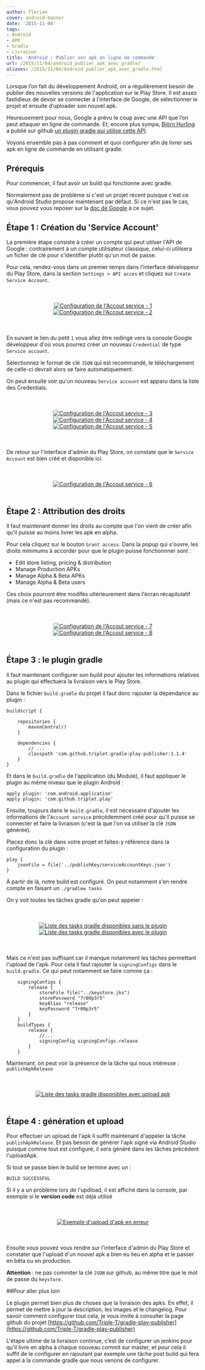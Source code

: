 ```yaml
---
author: Florian
cover: android-banner
date: '2015-11-04'
tags:
- Android
- APK
- Gradle
- Livraison
title: 'Android : Publier son apk en ligne de commande'
url: /2015/11/04/android_publier_apk_avec_gradle/
aliases: /2015/11/04/Android_publier_apk_avec_gradle.html
---
```



Lorsque l’on fait du développement Android, on a régulièrement besoin de publier des nouvelles versions de l'application sur le Play Store.
Il est assez fastidieux de devoir se connecter à l’interface de Google, de sélectionner le projet et ensuite d’uploader son nouvel apk.

Heureusement pour nous, Google a prévu le coup avec une API que l’on peut attaquer en ligne de commande.
Et, encore plus sympa, [Björn Hurling](https://plus.google.com/+Bj%C3%B6rnHurling/posts) a publié sur github
[un plugin gradle qui utilise cette API](https://github.com/Triple-T/gradle-play-publisher).

Voyons ensemble pas à pas comment et quoi configurer afin de livrer ses apk en ligne de commande en utilisant gradle.



## Prérequis

Pour commencer, il faut avoir un build qui fonctionne avec gradle.

Normalement pas de problème si c'est un projet récent puisque c'est ce qu'Android Studio propose maintenant par défaut.
Si ce n'est pas le cas, vous pouvez vous reposer sur la [doc de Google](http://tools.android.com/tech-docs/new-build-system/intellij_to_gradle) à ce sujet.


## Étape 1 : Création du 'Service Account'

La première étape consiste à créer un compte qui peut utilser l'API de Google : contrairement à un compte utilisateur classique, celui-ci utilisera un ficher de clé pour s'identifier plutôt qu'un mot de passe.

Pour cela, rendez-vous dans un premier temps dans l'interface développeur du Play Store, dans la section `Settings > API acces` et cliquez sur `Create Service Account`.

<div style="text-align:center;margin:50px">
  <a href="/images/posts/2015-11-04-Android_publier_apk_avec_gradle/Android_Gradle_PublishAPK_ConfigureAccount_Screen1.png" data-lightbox="group-1" title="Configuration de l'Accout service - 1" class="inlineBoxes">
    <img class="medium" src="/images/posts/2015-11-04-Android_publier_apk_avec_gradle/Android_Gradle_PublishAPK_ConfigureAccount_Screen1.png" alt="Configuration de l'Accout service - 1"/>
  </a>
  <a href="/images/posts/2015-11-04-Android_publier_apk_avec_gradle/Android_Gradle_PublishAPK_ConfigureAccount_Screen2.png" data-lightbox="group-1" title="Configuration de l'Accout service - 2" class="inlineBoxes">
    <img class="medium" src="/images/posts/2015-11-04-Android_publier_apk_avec_gradle/Android_Gradle_PublishAPK_ConfigureAccount_Screen2.png" alt="Configuration de l'Accout service - 2"/>
  </a>
</div>

En suivant le lien du petit `1` vous allez être redirigé vers la console Google développeur d'où vous pourrez créer un nouveau `Credential`  de type `Service account`.

Sélectionnez le format de clé `JSON` qui est recommandé, le téléchargement de celle-ci devrait alors se faire automatiquement.

On peut ensuite voir qu'un nouveau `Service account` est apparu dans la liste des Credentials.

<div style="text-align:center;margin:50px">
  <a href="/images/posts/2015-11-04-Android_publier_apk_avec_gradle/Android_Gradle_PublishAPK_ConfigureAccount_Screen3.png" data-lightbox="group-1" title="Configuration de l'Accout service - 3" class="inlineBoxes">
    <img class="medium" src="/images/posts/2015-11-04-Android_publier_apk_avec_gradle/Android_Gradle_PublishAPK_ConfigureAccount_Screen3.png" alt="Configuration de l'Accout service - 3"/>
  </a>
  <a href="/images/posts/2015-11-04-Android_publier_apk_avec_gradle/Android_Gradle_PublishAPK_ConfigureAccount_Screen4.png" data-lightbox="group-1" title="Configuration de l'Accout service - 4" class="inlineBoxes">
    <img class="medium" src="/images/posts/2015-11-04-Android_publier_apk_avec_gradle/Android_Gradle_PublishAPK_ConfigureAccount_Screen4.png" alt="Configuration de l'Accout service - 4"/>
  </a>
  <a href="/images/posts/2015-11-04-Android_publier_apk_avec_gradle/Android_Gradle_PublishAPK_ConfigureAccount_Screen5.png" data-lightbox="group-1" title="Configuration de l'Accout service - 5" class="inlineBoxes">
    <img class="medium" src="/images/posts/2015-11-04-Android_publier_apk_avec_gradle/Android_Gradle_PublishAPK_ConfigureAccount_Screen5.png" alt="Configuration de l'Accout service - 5"/>
  </a>
</div>


De retour sur l'interface d'admin du Play Store, on constate que le `Service Account` est bien créé et disponible ici.

<div style="text-align:center;margin:50px">
  <a href="/images/posts/2015-11-04-Android_publier_apk_avec_gradle/Android_Gradle_PublishAPK_ConfigureAccount_Screen6.png" data-lightbox="group-1" title="Configuration de l'Accout service - 6" class="inlineBoxes">
    <img class="medium" src="/images/posts/2015-11-04-Android_publier_apk_avec_gradle/Android_Gradle_PublishAPK_ConfigureAccount_Screen6.png" alt="Configuration de l'Accout service - 6"/>
  </a>
</div>


## Étape 2 : Attribution des droits
Il faut maintenant donner les droits au compte que l'on vient de créer afin qu'il puisse au moins livrer les apk en alpha.

Pour cela cliquez sur le bouton `Grant access`. Dans la popup qui s'ouvre, les droits minimums à accorder pour que le plugin puisse fonctionnner sont :

 * Edit store listing, pricing & distribution
 * Manage Production APKs
 * Manage Alpha & Beta APKs
 * Manage Alpha & Beta users

Ces choix pourront être modifés ultérieurement dans l'écran récapitulatif (mais ce n'est pas recommandé).

<div style="text-align:center;margin:50px">
  <a href="/images/posts/2015-11-04-Android_publier_apk_avec_gradle/Android_Gradle_PublishAPK_ConfigureAccount_Screen7.png" data-lightbox="group-1" title="Configuration de l'Accout service - 7" class="inlineBoxes">
    <img class="medium" src="/images/posts/2015-11-04-Android_publier_apk_avec_gradle/Android_Gradle_PublishAPK_ConfigureAccount_Screen7.png" alt="Configuration de l'Accout service - 7"/>
  </a>
  <a href="/images/posts/2015-11-04-Android_publier_apk_avec_gradle/Android_Gradle_PublishAPK_ConfigureAccount_Screen8.png" data-lightbox="group-1" title="Configuration de l'Accout service - 8" class="inlineBoxes">
    <img class="medium" src="/images/posts/2015-11-04-Android_publier_apk_avec_gradle/Android_Gradle_PublishAPK_ConfigureAccount_Screen8.png" alt="Configuration de l'Accout service - 8"/>
  </a>
</div>

## Étape 3 : le plugin gradle
Il faut maintenant configurer son build pour ajouter les informations relatives au plugin qui effectuera la livraison vers le Play Store.

Dans le fichier `build.gradle` du projet il faut donc rajouter la dépendance au plugin :


    buildscript {

        repositories {
            mavenCentral()
        }

        dependencies {
            // ...
            classpath 'com.github.triplet.gradle:play-publisher:1.1.4'
        }
    }


Et dans le `build.gradle` de l'application (du Module), il faut appliquer le plugin au même niveau que le plugin Android :

    apply plugin: 'com.android.application'
    apply plugin: 'com.github.triplet.play'

Ensuite, toujours dans le `build.gradle`, il est nécessaire d'ajouter les informations de l'`Account service` précédemment créé pour qu'il puisse se connecter et faire la livraison
(c'est là que l'on va utiliser la clé `JSON` générée).

Placez donc la clé dans votre projet et faites-y référence dans la configuration du plugin :

    play {
        jsonFile = file('../publishKey/serviceAccountKeys.json')
    }


À partir de là, notre build est configuré. On peut notamment s'en rendre compte en faisant un `./gradlew tasks`

On y voit toutes les tâches gradle qu'on peut appeler :

<div style="text-align:center;margin:50px">
  <a href="/images/posts/2015-11-04-Android_publier_apk_avec_gradle/Android_Gradle_PublishAPK_Gradlew_tasks_config_before.png" data-lightbox="group-1" title="Liste des tasks gradle disponibles sans le plugin" class="inlineBoxes">
    <img class="medium" src="/images/posts/2015-11-04-Android_publier_apk_avec_gradle/Android_Gradle_PublishAPK_Gradlew_tasks_config_before.png" alt="Liste des tasks gradle disponibles sans le plugin"/>
  </a>
  <a href="/images/posts/2015-11-04-Android_publier_apk_avec_gradle/Android_Gradle_PublishAPK_Gradlew_tasks_config_after.png" data-lightbox="group-1" title="Liste des tasks gradle disponibles avec le plugin" class="inlineBoxes">
    <img class="medium" src="/images/posts/2015-11-04-Android_publier_apk_avec_gradle/Android_Gradle_PublishAPK_Gradlew_tasks_config_after.png" alt="Liste des tasks gradle disponibles avec le plugin"/>
  </a>
</div>

Mais ce n'est pas suffisant car il manque notamment les tâches permettant l'upload de l'apk. Pour cela il faut rajouter la `signingConfigs` dans le `build.gradle`.
Ce qui peut notamment se faire comme ça :

        signingConfigs {
            release {
                storeFile file("../keystore.jks")
                storePassword "7r00p3r5"
                keyAlias "release"
                keyPassword "7r00p3r5"
            }
        }
        buildTypes {
            release {
                //...
                signingConfig signingConfigs.release
            }
        }


Maintenant, on peut voir la présence de la tâche qui nous intéresse : `publishApkRelease`

<div style="text-align:center;margin:50px">
  <a href="/images/posts/2015-11-04-Android_publier_apk_avec_gradle/Android_Gradle_PublishAPK_Gradlew_tasks_config_complete.png" data-lightbox="group-1" title="Liste des tasks gradle disponibles avec upload apk" class="inlineBoxes">
    <img class="medium" src="/images/posts/2015-11-04-Android_publier_apk_avec_gradle/Android_Gradle_PublishAPK_Gradlew_tasks_config_complete.png" alt="Liste des tasks gradle disponibles avec upload apk"/>
  </a>
</div>        

## Étape 4 : génération et upload

Pour effectuer un upload de l'apk il suffit maintenant d'appeler la tâche `publishApkRelease`. Et pas besoin de générer l'apk signé via Android Studio puisque comme tout est configuré, il sera généré dans les tâches précédent l'uploadApk.

Si tout se passe bien le build se termine avec un :

    BUILD SUCCESSFUL

Si il y a un problème lors de l'updload, il est affiché dans la console, par exemple si le __version code__ est déjà utilisé

<div style="text-align:center;margin:50px">
  <a href="/images/posts/2015-11-04-Android_publier_apk_avec_gradle/Android_Gradle_PublishAPK_Gradlew_upload_ko.png" data-lightbox="group-1" title="Exemple d'upload d'apk en erreur" class="inlineBoxes">
    <img class="medium" src="/images/posts/2015-11-04-Android_publier_apk_avec_gradle/Android_Gradle_PublishAPK_Gradlew_upload_ko.png" alt="Exemple d'upload d'apk en erreur"/>
  </a>
</div>    


Ensuite vous pouvez vous rendre sur l'interface d'admin du Play Store et constater que l'upload d'un nouvel apk a bien eu lieu en alpha et le passer en bêta ou en production.


__Attention__ : ne pas commiter la clé `JSON` sur github, au même titre que le mot de passe du `keystore`.


##Pour aller plus loin

Le plugin permet bien plus de choses que la livraison des apks. En effet, il permet de mettre à jour la description, les images et le changelog.
Pour savoir comment configurer tout cela, je vous invite à consulter la page github du projet [https://github.com/Triple-T/gradle-play-publisher](https://github.com/Triple-T/gradle-play-publisher)

L'étape ultime de la livraison continue, c’est de configurer un jenkins pour qu’il livre en alpha à chaque nouveau commit sur master, et pour cela il suffit de le configurer en rajoutant par exemple une tâche post build qui fera appel à la commande gradle que nous venons de configurer.
